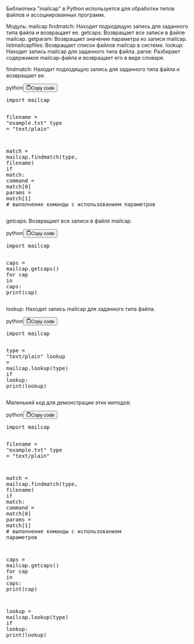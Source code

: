 <p>Библиотека "mailcap" в Python используется для обработки типов файлов и ассоциированных программ.</p>
<p>Модуль: mailcap
findmatch: Находит подходящую запись для заданного типа файла и возвращает ее.
getcaps: Возвращает все записи в файле mailcap.
getparam: Возвращает значение параметра из записи mailcap.
listmailcapfiles: Возвращает список файлов mailcap в системе.
lookup: Находит запись mailcap для заданного типа файла.
parse: Разбирает содержимое mailcap-файла и возвращает его в виде словаря.</p>
<p>findmatch: Находит подходящую запись для заданного типа файла и возвращает ее.</p>
<div class="code-element"><div class="lang-line"><text>python</text><button class="copy-button" onclick="copyCode(this)"><svg stroke="currentColor" fill="none" stroke-width="2" viewBox="0 0 24 24" stroke-linecap="round" stroke-linejoin="round" class="h-4 w-4" height="1em" width="1em" xmlns="http://www.w3.org/2000/svg"><path d="M16 4h2a2 2 0 0 1 2 2v14a2 2 0 0 1-2 2H6a2 2 0 0 1-2-2V6a2 2 0 0 1 2-2h2"></path><rect x="8" y="2" width="8" height="4" rx="1" ry="1"></rect></svg><text>Copy code</text></button></div><div class="code"><div class="highlight"><pre><span></span><span class="kn">import</span> <span class="nn">mailcap</span>

<span class="n">filename</span> <span class="o">=</span> <span class="s2">&quot;example.txt&quot;</span>
<span class="nb">type</span> <span class="o">=</span> <span class="s2">&quot;text/plain&quot;</span>

<span class="n">match</span> <span class="o">=</span> <span class="n">mailcap</span><span class="o">.</span><span class="n">findmatch</span><span class="p">(</span><span class="nb">type</span><span class="p">,</span> <span class="n">filename</span><span class="p">)</span>
<span class="k">if</span> <span class="n">match</span><span class="p">:</span>
    <span class="n">command</span> <span class="o">=</span> <span class="n">match</span><span class="p">[</span><span class="mi">0</span><span class="p">]</span>
    <span class="n">params</span> <span class="o">=</span> <span class="n">match</span><span class="p">[</span><span class="mi">1</span><span class="p">]</span>
    <span class="c1"># выполнение команды с использованием параметров</span>
</pre></div></div></div>

<p>getcaps: Возвращает все записи в файле mailcap.</p>
<div class="code-element"><div class="lang-line"><text>python</text><button class="copy-button" onclick="copyCode(this)"><svg stroke="currentColor" fill="none" stroke-width="2" viewBox="0 0 24 24" stroke-linecap="round" stroke-linejoin="round" class="h-4 w-4" height="1em" width="1em" xmlns="http://www.w3.org/2000/svg"><path d="M16 4h2a2 2 0 0 1 2 2v14a2 2 0 0 1-2 2H6a2 2 0 0 1-2-2V6a2 2 0 0 1 2-2h2"></path><rect x="8" y="2" width="8" height="4" rx="1" ry="1"></rect></svg><text>Copy code</text></button></div><div class="code"><div class="highlight"><pre><span></span><span class="kn">import</span> <span class="nn">mailcap</span>

<span class="n">caps</span> <span class="o">=</span> <span class="n">mailcap</span><span class="o">.</span><span class="n">getcaps</span><span class="p">()</span>
<span class="k">for</span> <span class="n">cap</span> <span class="ow">in</span> <span class="n">caps</span><span class="p">:</span>
    <span class="nb">print</span><span class="p">(</span><span class="n">cap</span><span class="p">)</span>
</pre></div></div></div>

<p>lookup: Находит запись mailcap для заданного типа файла.</p>
<div class="code-element"><div class="lang-line"><text>python</text><button class="copy-button" onclick="copyCode(this)"><svg stroke="currentColor" fill="none" stroke-width="2" viewBox="0 0 24 24" stroke-linecap="round" stroke-linejoin="round" class="h-4 w-4" height="1em" width="1em" xmlns="http://www.w3.org/2000/svg"><path d="M16 4h2a2 2 0 0 1 2 2v14a2 2 0 0 1-2 2H6a2 2 0 0 1-2-2V6a2 2 0 0 1 2-2h2"></path><rect x="8" y="2" width="8" height="4" rx="1" ry="1"></rect></svg><text>Copy code</text></button></div><div class="code"><div class="highlight"><pre><span></span><span class="kn">import</span> <span class="nn">mailcap</span>

<span class="nb">type</span> <span class="o">=</span> <span class="s2">&quot;text/plain&quot;</span>
<span class="n">lookup</span> <span class="o">=</span> <span class="n">mailcap</span><span class="o">.</span><span class="n">lookup</span><span class="p">(</span><span class="nb">type</span><span class="p">)</span>
<span class="k">if</span> <span class="n">lookup</span><span class="p">:</span>
    <span class="nb">print</span><span class="p">(</span><span class="n">lookup</span><span class="p">)</span>
</pre></div></div></div>

<p>Маленький код для демонстрации этих методов:</p>
<div class="code-element"><div class="lang-line"><text>python</text><button class="copy-button" onclick="copyCode(this)"><svg stroke="currentColor" fill="none" stroke-width="2" viewBox="0 0 24 24" stroke-linecap="round" stroke-linejoin="round" class="h-4 w-4" height="1em" width="1em" xmlns="http://www.w3.org/2000/svg"><path d="M16 4h2a2 2 0 0 1 2 2v14a2 2 0 0 1-2 2H6a2 2 0 0 1-2-2V6a2 2 0 0 1 2-2h2"></path><rect x="8" y="2" width="8" height="4" rx="1" ry="1"></rect></svg><text>Copy code</text></button></div><div class="code"><div class="highlight"><pre><span></span><span class="kn">import</span> <span class="nn">mailcap</span>

<span class="n">filename</span> <span class="o">=</span> <span class="s2">&quot;example.txt&quot;</span>
<span class="nb">type</span> <span class="o">=</span> <span class="s2">&quot;text/plain&quot;</span>

<span class="n">match</span> <span class="o">=</span> <span class="n">mailcap</span><span class="o">.</span><span class="n">findmatch</span><span class="p">(</span><span class="nb">type</span><span class="p">,</span> <span class="n">filename</span><span class="p">)</span>
<span class="k">if</span> <span class="n">match</span><span class="p">:</span>
    <span class="n">command</span> <span class="o">=</span> <span class="n">match</span><span class="p">[</span><span class="mi">0</span><span class="p">]</span>
    <span class="n">params</span> <span class="o">=</span> <span class="n">match</span><span class="p">[</span><span class="mi">1</span><span class="p">]</span>
    <span class="c1"># выполнение команды с использованием параметров</span>

<span class="n">caps</span> <span class="o">=</span> <span class="n">mailcap</span><span class="o">.</span><span class="n">getcaps</span><span class="p">()</span>
<span class="k">for</span> <span class="n">cap</span> <span class="ow">in</span> <span class="n">caps</span><span class="p">:</span>
    <span class="nb">print</span><span class="p">(</span><span class="n">cap</span><span class="p">)</span>

<span class="n">lookup</span> <span class="o">=</span> <span class="n">mailcap</span><span class="o">.</span><span class="n">lookup</span><span class="p">(</span><span class="nb">type</span><span class="p">)</span>
<span class="k">if</span> <span class="n">lookup</span><span class="p">:</span>
    <span class="nb">print</span><span class="p">(</span><span class="n">lookup</span><span class="p">)</span>
</pre></div></div></div>